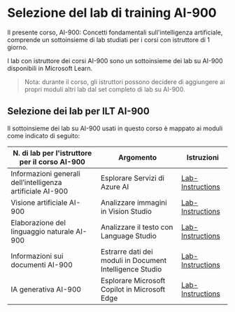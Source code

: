 # Selezione del lab di training AI-900

Il presente corso, AI-900: Concetti fondamentali sull'intelligenza artificiale, comprende un sottoinsieme di lab studiati per i corsi con istruttore di 1 giorno.

I lab con istruttore dei corsi AI-900 sono un sottoinsieme dei lab su AI-900 disponibili in Microsoft Learn.

> Nota: durante il corso, gli istruttori possono decidere di aggiungere ai propri moduli altri lab dal set completo di lab su AI-900.

## Selezione dei lab per ILT AI-900

Il sottoinsieme dei lab su AI-900 usati in questo corso è mappato ai moduli come indicato di seguito: 

| N. di lab per l'istruttore per il corso AI-900 | Argomento | Istruzioni |
| --- | --- | --- |
| Informazioni generali dell’intelligenza artificiale AI-900 | Esplorare Servizi di Azure AI | [Lab-Instructions](https://go.microsoft.com/fwlink/?linkid=2250253) |
| Visione artificiale AI-900 | Analizzare immagini in Vision Studio | [Lab-Instructions](https://go.microsoft.com/fwlink/?linkid=2250145) |
| Elaborazione del linguaggio naturale AI-900 | Analizzare il testo con Language Studio | [Lab-Instructions](https://go.microsoft.com/fwlink/?linkid=2250314) |
| Informazioni sui documenti AI-900 | Estrarre dati dei moduli in Document Intelligence Studio | [Lab-Instructions](https://go.microsoft.com/fwlink/?linkid=2250315) |
| IA generativa AI-900 | Esplorare Microsoft Copilot in Microsoft Edge | [Lab-Instructions](https://go.microsoft.com/fwlink/?linkid=2249955) |


